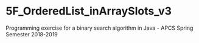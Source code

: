 # 5F_OrderedList_inArraySlots_v3
Programming exercise for a binary search algorithm in Java - APCS Spring Semester 2018-2019
